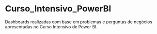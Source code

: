 # Curso_Intensivo_PowerBI
Dashboards realizadas com base em problemas e perguntas de negócios apresentadas no Curso Intensivo de Power BI.
